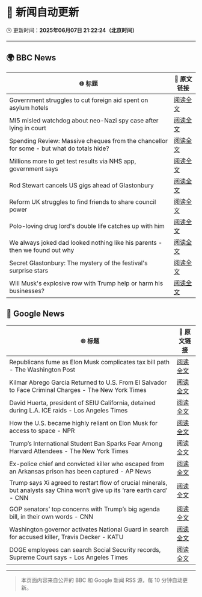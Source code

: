 # 🧠 新闻自动更新

🕒 更新时间：**2025年06月07日 21:22:24（北京时间）**

---

## 🌍 BBC News

| 🌐 标题 | 🔗 原文链接 |
|--------|-------------|
| Government struggles to cut foreign aid spent on asylum hotels | [阅读全文](https://www.bbc.com/news/articles/cgmjd8evd0go) |
| MI5 misled watchdog about neo-Nazi spy case after lying in court | [阅读全文](https://www.bbc.com/news/articles/c0572v3j7dvo) |
| Spending Review: Massive cheques from the chancellor for some - but what do totals hide? | [阅读全文](https://www.bbc.com/news/articles/cx2x1e441p2o) |
| Millions more to get test results via NHS app, government says | [阅读全文](https://www.bbc.com/news/articles/c4g6y48080zo) |
| Rod Stewart cancels US gigs ahead of Glastonbury | [阅读全文](https://www.bbc.com/news/articles/cx2j3ljw3ejo) |
| Reform UK struggles to find friends to share council power | [阅读全文](https://www.bbc.com/news/articles/c365y0190l7o) |
| Polo-loving drug lord's double life catches up with him | [阅读全文](https://www.bbc.com/news/articles/c14jpymxrkno) |
| We always joked dad looked nothing like his parents - then we found out why | [阅读全文](https://www.bbc.com/news/articles/c4gexw7l7rwo) |
| Secret Glastonbury: The mystery of the festival's surprise stars | [阅读全文](https://www.bbc.com/news/articles/cvg5zd3nkkwo) |
| Will Musk's explosive row with Trump help or harm his businesses? | [阅读全文](https://www.bbc.com/news/articles/ceqgdnd2g9xo) |

## 📰 Google News

| 🌐 标题 | 🔗 原文链接 |
|--------|-------------|
| Republicans fume as Elon Musk complicates tax bill path - The Washington Post | [阅读全文](https://news.google.com/rss/articles/CBMikgFBVV95cUxNNVJycmpQQXdFbUwyRXRVMzZpTy1CM2lIS2Y5eE9uY0Y2eVZwRDFyZ1BmeERKX1lwYWl2bHpxSmJQUkppOS04RDl3cmF3RlZTVE9Fb1FVbVVHdjdFNE93U3JlYWEyeWNNUEZ2Vkl2Zmc3ODFMZmJJSjFnZFdvQjBSdDhEZW1BY3dtLXJfTVRTaXFzZw?oc=5) |
| Kilmar Abrego Garcia Returned to U.S. From El Salvador to Face Criminal Charges - The New York Times | [阅读全文](https://news.google.com/rss/articles/CBMilwFBVV95cUxNMEgxUHhqZHBfOThZV1dleG1iZ2syanVMZ3NVVHZaUWgwR0J3cFFMcEZxNDdmamI5UE5NZldEUzhwN1FOSTQ4MUl4STB4V1pjTDRoUjV6SzV1TFFFeGUyUDlfY2FublZHQkgtaG5GbXIycFVLdE5UWk9vOEQxZmZQejRrc25teWNvZmJ3MUNGanFweDhMREtv?oc=5) |
| David Huerta, president of SEIU California, detained during L.A. ICE raids - Los Angeles Times | [阅读全文](https://news.google.com/rss/articles/CBMiuAFBVV95cUxQeXh1N0dSMVI2NnluWmNuWEg1UmppbUpIdlFfeXZoeGtGR25OM0JVSi1RSndibjRnM1FENmtvV2xYRHBsbWYxdmdaa2trRXYzckJkNlktUUlBMnI0TGxFdGg2SUh5TDkzdndHYWNKQm9zT1R5WnktRU1XU3pNOXpubUJ4NklWaW5rdS13Ym9ua0U5VnBYRm9xRUhxREdtNVJoampGMDVUeWhhNlplWThVa1NRUW0ydGRY?oc=5) |
| How the U.S. became highly reliant on Elon Musk for access to space - NPR | [阅读全文](https://news.google.com/rss/articles/CBMihwFBVV95cUxOSDhMVTdBNUhXckpzbjNSakIzLVAzY1pvWUFUSkE4QXdjNHVqOFpMSF8tVXNZR0hLQUlvaDlYeUV2WU9oclc4bnJEcW9TRHFIRE5aTjFxYXI3eHRRLVV1ZVdKR0gxV2JOVDQ2WW40bzZIVUtKdUNfRkdxeVphZ1BnVUxXY2s3OW8?oc=5) |
| Trump’s International Student Ban Sparks Fear Among Harvard Attendees - The New York Times | [阅读全文](https://news.google.com/rss/articles/CBMiigFBVV95cUxQTFVhREg5bVhzRjF4cTJaS2t0X0RCRy1IdUJodVNWZFFwTGVlUFYwWXZnelJVcVJxNlZqMTAxcXRiSVFzTW9fcU9zaDdzNDFlbm5CcTBTcDJSU1Jld3RUeUpFNEJXb2dYUlRVNVlWaXIxWUxrWmFRQkZuVE4zRGR6ODBPaGNmTzRmWUE?oc=5) |
| Ex-police chief and convicted killer who escaped from an Arkansas prison has been captured - AP News | [阅读全文](https://news.google.com/rss/articles/CBMirAFBVV95cUxPNHNGTHhVM0U1Zndjb0dHZDFfUDdPTXJjWHJYbWthX05VeHdIVldoQzR1T2ZvRUluMS1UNUtzUG1ydFpzSTVqOXJta2luckczYmVMbnFRNnlVZHlZekI3SWhqWUc1aTlwZjE5d0hTbzNvc2hQMlBQdW95NFBYZUxmNzNyYzFyOExXMnNBMlI2WW5jSEpyaGtaX2g4OW1DR29WWmF3cFpnUEM5N0xP?oc=5) |
| Trump says Xi agreed to restart flow of crucial minerals, but analysts say China won’t give up its ‘rare earth card’ - CNN | [阅读全文](https://news.google.com/rss/articles/CBMiigFBVV95cUxPc2VuZUdaRjFxRFVpRGtjVnJGNXlaNDNvX2ZiTW9maXk4VGVfSTRsOWg1cU1iWFJBbnFPR05RTVdpM1JUS0tvZWd5Rno5RlZzNkJsdkt3bmh2dnNJWW5YTE5reWFRUjFjR3N6TkR4aENSbmlfZ29YVTR1RWpCdUpxZlg2YmduRlNacEHSAY8BQVVfeXFMTldGcHQxYk9FNW9oRGdaSktGUFM5UE5Wdm40ZDF6dmlvVWpxNXZsRUJOUDV4MlJIZXRCVERBTGpIWU9wZHdPMHBIc0w3TVhHWUFZN3liRmZ0VjloYXpIcFhSNGpGaHU5S0FzWUZoQWNOQnNadHlmOHRYcV9FOW5uXzdibGpnODhEUmx6WnFrQjQ?oc=5) |
| GOP senators’ top concerns with Trump’s big agenda bill, in their own words - CNN | [阅读全文](https://news.google.com/rss/articles/CBMifkFVX3lxTFBTd2prX0w3US1paHhPOUpvNUNDejE3Y2R1aklPc21wWDcxbEFhVExmYWtVajFzclc1VzVtTFNpS1pEX1ZOR0hUREFYZ0xERVRkaGE2TEdIS2VlUE9JZXVDVVc2VTV5dEVVc1MxUFB4cU01LTdJNVlsOGZ1eWs1UdIBgwFBVV95cUxNblctbE1lekZKbTRSSEZOc1RsT1M1NU96TDNnYmRVM0xQdGxaWVpnN1JSRFJvVEVoTmY0cmFfNVNCMEs3Q0xwVVlhTzRScmN6TTZnUm8xcm5aVzBRWUM2NGRnNjFqX3NJMjFoWFJud1o3QjB2NmRvVjFYMVY3UDJ3U2d2OA?oc=5) |
| Washington governor activates National Guard in search for accused killer, Travis Decker - KATU | [阅读全文](https://news.google.com/rss/articles/CBMivgFBVV95cUxOSXE5TE53YlFYOTNGcHZ5MFFpVUtyV2R0aFd0Y3J0engwWVQ1TDBaTXlKSGZUWklHaWQ0dzdreHF6UUs2bXRaM2VsalRGWE9mOFQ4NEdwRDljTFBpWHhCMUYybjFqTEE4YXhBSUNsUGw2S3NmMXczSy1xUjU1dzF2X25uQWt4dDhRUFFZLVN1dGtZaVZVTXZqTDd1Z2dwakJmeExZWW16OHptMzdYVTMwVS1TeWhQdEZLV0RkZDF3?oc=5) |
| DOGE employees can search Social Security records, Supreme Court says - Los Angeles Times | [阅读全文](https://news.google.com/rss/articles/CBMiugFBVV95cUxNc2VDTDFyX08xYjJJVmVpTTNZendudVhhaVZNdzlRMExOSzlRVGVIbHEwd3phRDNBaFNMdkJ2eERzcUswWjRGSEJ3b3N5MWxHUV9SUGozS0xrZjkxdVFBZFVXNm0zWHlqMzdXOGRFNGZURFY5MWVvTDhDay1wUXRiN01pYWtpZVg1aG9Fc2M4QlJUelREUFVybUQ3VkFJZmVMMXZhR2FhWW5uUXJTZEJyQVgzM00yREw1SGc?oc=5) |

---
> 本页面内容来自公开的 BBC 和 Google 新闻 RSS 源，每 10 分钟自动更新。